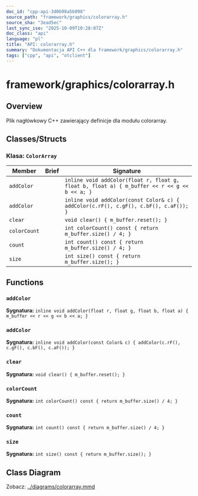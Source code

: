 ```yaml
---
doc_id: "cpp-api-3d0b98a5b098"
source_path: "framework/graphics/colorarray.h"
source_sha: "3ead5ec"
last_sync_iso: "2025-10-09T10:28:07Z"
doc_class: "api"
language: "pl"
title: "API: colorarray.h"
summary: "Dokumentacja API C++ dla framework/graphics/colorarray.h"
tags: ["cpp", "api", "otclient"]
---
```


# framework/graphics/colorarray.h

## Overview

Plik nagłówkowy C++ zawierający definicje dla modułu colorarray.

## Classes/Structs

### Klasa: `ColorArray`

| Member | Brief | Signature |
|--------|-------|-----------|
| `addColor` |  | `inline void addColor(float r, float g, float b, float a) { m_buffer << r << g << b << a; }` |
| `addColor` |  | `inline void addColor(const Color& c) { addColor(c.rF(), c.gF(), c.bF(), c.aF()); }` |
| `clear` |  | `void clear() { m_buffer.reset(); }` |
| `colorCount` |  | `int colorCount() const { return m_buffer.size() / 4; }` |
| `count` |  | `int count() const { return m_buffer.size() / 4; }` |
| `size` |  | `int size() const { return m_buffer.size(); }` |

## Functions

### `addColor`

**Sygnatura:** `inline void addColor(float r, float g, float b, float a) { m_buffer << r << g << b << a; }`

### `addColor`

**Sygnatura:** `inline void addColor(const Color& c) { addColor(c.rF(), c.gF(), c.bF(), c.aF()); }`

### `clear`

**Sygnatura:** `void clear() { m_buffer.reset(); }`

### `colorCount`

**Sygnatura:** `int colorCount() const { return m_buffer.size() / 4; }`

### `count`

**Sygnatura:** `int count() const { return m_buffer.size() / 4; }`

### `size`

**Sygnatura:** `int size() const { return m_buffer.size(); }`

## Class Diagram

Zobacz: [../diagrams/colorarray.mmd](../diagrams/colorarray.mmd)
